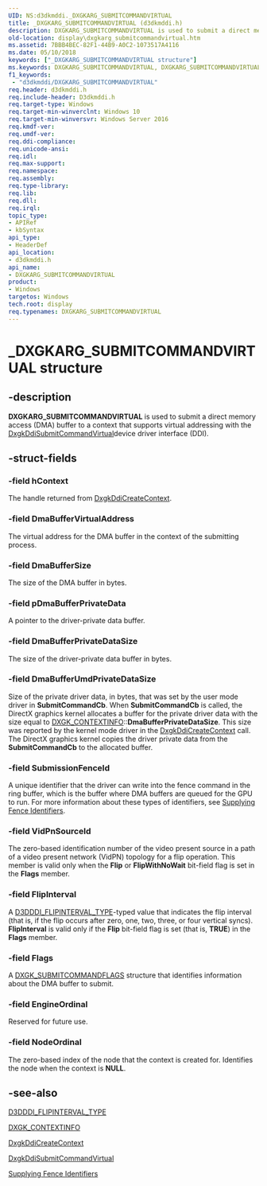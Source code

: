 ```yaml
---
UID: NS:d3dkmddi._DXGKARG_SUBMITCOMMANDVIRTUAL
title: _DXGKARG_SUBMITCOMMANDVIRTUAL (d3dkmddi.h)
description: DXGKARG_SUBMITCOMMANDVIRTUAL is used to submit a direct memory access (DMA) buffer to a context that supports virtual addressing with the DxgkDdiSubmitCommandVirtualdevice driver interface (DDI).
old-location: display\dxgkarg_submitcommandvirtual.htm
ms.assetid: 7BBB4BEC-82F1-44B9-A0C2-1073517A4116
ms.date: 05/10/2018
keywords: ["_DXGKARG_SUBMITCOMMANDVIRTUAL structure"]
ms.keywords: DXGKARG_SUBMITCOMMANDVIRTUAL, DXGKARG_SUBMITCOMMANDVIRTUAL structure [Display Devices], _DXGKARG_SUBMITCOMMANDVIRTUAL, d3dkmddi/DXGKARG_SUBMITCOMMANDVIRTUAL, display.dxgkarg_submitcommandvirtual
f1_keywords:
 - "d3dkmddi/DXGKARG_SUBMITCOMMANDVIRTUAL"
req.header: d3dkmddi.h
req.include-header: D3dkmddi.h
req.target-type: Windows
req.target-min-winverclnt: Windows 10
req.target-min-winversvr: Windows Server 2016
req.kmdf-ver: 
req.umdf-ver: 
req.ddi-compliance: 
req.unicode-ansi: 
req.idl: 
req.max-support: 
req.namespace: 
req.assembly: 
req.type-library: 
req.lib: 
req.dll: 
req.irql: 
topic_type:
- APIRef
- kbSyntax
api_type:
- HeaderDef
api_location:
- d3dkmddi.h
api_name:
- DXGKARG_SUBMITCOMMANDVIRTUAL
product:
- Windows
targetos: Windows
tech.root: display
req.typenames: DXGKARG_SUBMITCOMMANDVIRTUAL
---
```


# _DXGKARG_SUBMITCOMMANDVIRTUAL structure


## -description


<b>DXGKARG_SUBMITCOMMANDVIRTUAL</b> is used to submit a direct memory access (DMA) buffer to a context that supports virtual addressing with the  <a href="https://docs.microsoft.com/windows-hardware/drivers/ddi/d3dkmddi/nc-d3dkmddi-dxgkddi_submitcommandvirtual">DxgkDdiSubmitCommandVirtual</a>device driver interface (DDI).




## -struct-fields




### -field hContext

The handle returned from <a href="https://docs.microsoft.com/windows-hardware/drivers/ddi/d3dkmddi/nc-d3dkmddi-dxgkddi_createcontext">DxgkDdiCreateContext</a>.


### -field DmaBufferVirtualAddress

The virtual address for the DMA buffer in the context of the submitting process.


### -field DmaBufferSize

The size of the DMA buffer in bytes.


### -field pDmaBufferPrivateData

A pointer to the driver-private data buffer.


### -field DmaBufferPrivateDataSize

The size of the driver-private data buffer in bytes.


### -field DmaBufferUmdPrivateDataSize

Size of the private driver data, in bytes, that was set by the user mode driver in <b>SubmitCommandCb</b>. When <b>SubmitCommandCb</b> is called, the DirectX graphics kernel allocates a buffer for the private driver data with the size equal to <a href="https://docs.microsoft.com/windows-hardware/drivers/ddi/d3dkmddi/ns-d3dkmddi-_dxgk_contextinfo">DXGK_CONTEXTINFO</a>::<b>DmaBufferPrivateDataSize</b>. This size was reported by the kernel mode driver in the <a href="https://docs.microsoft.com/windows-hardware/drivers/ddi/d3dkmddi/nc-d3dkmddi-dxgkddi_createcontext">DxgkDdiCreateContext</a> call. The DirectX graphics kernel copies the driver private data from the <b>SubmitCommandCb</b> to the allocated buffer.


### -field SubmissionFenceId

A unique identifier that the driver can write into the fence command in the ring buffer, which is the buffer where DMA buffers are queued for the GPU to run. For more information about these types of identifiers, see <a href="https://docs.microsoft.com/windows-hardware/drivers/display/supplying-fence-identifiers">Supplying Fence Identifiers</a>.


### -field VidPnSourceId

The zero-based identification number of the video present source in a path of a video present network (VidPN) topology for a flip operation. This member is valid only when the <b>Flip</b> or <b>FlipWithNoWait</b> bit-field flag is set in the <b>Flags</b> member.


### -field FlipInterval

A <a href="https://docs.microsoft.com/windows-hardware/drivers/ddi/d3dukmdt/ne-d3dukmdt-d3dddi_flipinterval_type">D3DDDI_FLIPINTERVAL_TYPE</a>-typed value that indicates the flip interval (that is, if the flip occurs after zero, one, two, three, or four vertical syncs). <b>FlipInterval</b> is valid only if the <b>Flip</b> bit-field flag is set (that is, <b>TRUE</b>) in the <b>Flags</b> member.


### -field Flags

A <a href="https://docs.microsoft.com/windows-hardware/drivers/ddi/d3dkmddi/ns-d3dkmddi-_dxgk_submitcommandflags">DXGK_SUBMITCOMMANDFLAGS</a> structure that identifies information about the DMA buffer to submit.


### -field EngineOrdinal

Reserved for future use.


### -field NodeOrdinal

The zero-based index of the node that the context is created for. Identifies the node when the context is <b>NULL</b>.


## -see-also




<a href="https://docs.microsoft.com/windows-hardware/drivers/ddi/d3dukmdt/ne-d3dukmdt-d3dddi_flipinterval_type">D3DDDI_FLIPINTERVAL_TYPE</a>



<a href="https://docs.microsoft.com/windows-hardware/drivers/ddi/d3dkmddi/ns-d3dkmddi-_dxgk_contextinfo">DXGK_CONTEXTINFO</a>



<a href="https://docs.microsoft.com/windows-hardware/drivers/ddi/d3dkmddi/nc-d3dkmddi-dxgkddi_createcontext">DxgkDdiCreateContext</a>



<a href="https://docs.microsoft.com/windows-hardware/drivers/ddi/d3dkmddi/nc-d3dkmddi-dxgkddi_submitcommandvirtual">DxgkDdiSubmitCommandVirtual</a>



<a href="https://docs.microsoft.com/windows-hardware/drivers/display/supplying-fence-identifiers">Supplying Fence Identifiers</a>
 

 

